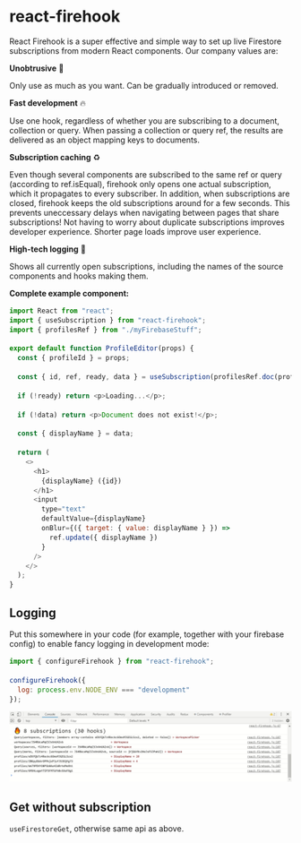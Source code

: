# react-firehook

React Firehook is a super effective and simple way to set up live Firestore subscriptions from modern React components. Our company values are:

**Unobtrusive** 🌳

Only use as much as you want. Can be gradually introduced or removed.

**Fast development** 🔥

Use one hook, regardless of whether you are subscribing to a document, collection or query. When passing a collection or query ref, the results are delivered as an object mapping keys to documents.

**Subscription caching** ♻️

Even though several components are subscribed to the same ref or query (according to ref.isEqual), firehook only opens one actual subscription, which it propagates to every subscriber. In addition, when subscriptions are closed, firehook keeps the old subscriptions around for a few seconds. This prevents uneccessary delays when navigating between pages that share subscriptions! Not having to worry about duplicate subscriptions improves developer experience. Shorter page loads improve user experience.

**High-tech logging** 🔎

Shows all currently open subscriptions, including the names of the source components and hooks making them.

**Complete example component:**

```js
import React from "react";
import { useSubscription } from "react-firehook";
import { profilesRef } from "./myFirebaseStuff";

export default function ProfileEditor(props) {
  const { profileId } = props;

  const { id, ref, ready, data } = useSubscription(profilesRef.doc(profileId));

  if (!ready) return <p>Loading...</p>;

  if (!data) return <p>Document does not exist!</p>;

  const { displayName } = data;

  return (
    <>
      <h1>
        {displayName} ({id})
      </h1>
      <input
        type="text"
        defaultValue={displayName}
        onBlur={({ target: { value: displayName } }) =>
          ref.update({ displayName })
        }
      />
    </>
  );
}
```

## Logging

Put this somewhere in your code (for example, together with your firebase config) to enable fancy logging in development mode:

```js
import { configureFirehook } from "react-firehook";

configureFirehook({
  log: process.env.NODE_ENV === "development"
});
```

![Debug console screenshot](https://raw.githubusercontent.com/jbe/react-firehook/master/debug_log.png)

## Get without subscription

`useFirestoreGet`, otherwise same api as above.
